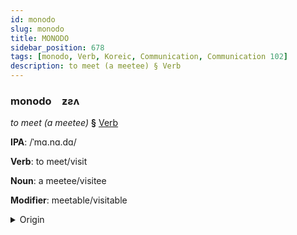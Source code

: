 ```yaml
---
id: monodo
slug: monodo
title: MONODO
sidebar_position: 678
tags: [monodo, Verb, Koreic, Communication, Communication 102]
description: to meet (a meetee) § Verb
---
```


### monodo&emsp;<span kind="abugida">ƶƨʌ</span>

*to meet (a meetee)* **§** [Verb](../../tags/Verb)

**IPA**: /ˈmɑ.nɑ.dɑ/

**Verb**: to meet/visit

**Noun**: a meetee/visitee

**Modifier**: meetable/visitable

<details>
    <summary>Origin</summary>
    Korean 만나다 mannada [ma̠nna̠da̠]<br/>
    <em>Koreic Language Family</em>
</details>